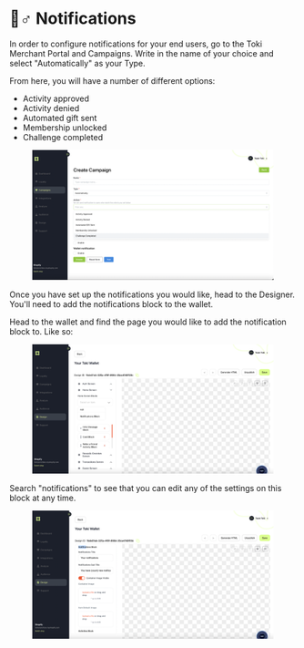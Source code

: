 # 💂♂ Notifications

In order to configure notifications for your end users, go to the Toki Merchant Portal and Campaigns. Write in the name of your choice and select "Automatically" as your Type.

From here, you will have a number of different options:

* Activity approved
* Activity denied
* Automated gift sent
* Membership unlocked
* Challenge completed

<figure><img src="../../.gitbook/assets/Screen Shot 2023-10-09 at 12.31.20 PM.png" alt=""><figcaption></figcaption></figure>

Once you have set up the notifications you would like, head to the Designer. You'll need to add the notifications block to the wallet.

Head to the wallet and find the page you would like to add the notification block to. Like so:

<figure><img src="../../.gitbook/assets/Screen Shot 2023-10-09 at 12.34.08 PM.png" alt=""><figcaption></figcaption></figure>

Search "notifications" to see that you can edit any of the settings on this block at any time.&#x20;

<figure><img src="../../.gitbook/assets/Screen Shot 2023-10-09 at 12.35.37 PM.png" alt=""><figcaption></figcaption></figure>


